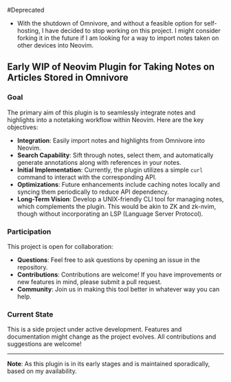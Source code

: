 #Deprecated
- With the shutdown of Omnivore, and without a feasible option for self-hosting, I have decided to stop working on this project. I might consider forking it in the future if I am looking for a way to import notes taken on other devices into Neovim.

## Early WIP of Neovim Plugin for Taking Notes on Articles Stored in Omnivore

### Goal

The primary aim of this plugin is to seamlessly integrate notes and highlights into a notetaking workflow within Neovim. Here are the key objectives:

- **Integration**: Easily import notes and highlights from Omnivore into Neovim.
- **Search Capability**: Sift through notes, select them, and automatically generate annotations along with references in your notes.
- **Initial Implementation**: Currently, the plugin utilizes a simple `curl` command to interact with the corresponding API.
- **Optimizations**: Future enhancements include caching notes locally and syncing them periodically to reduce API dependency.
- **Long-Term Vision**: Develop a UNIX-friendly CLI tool for managing notes, which complements the plugin. This would be akin to ZK and zk-nvim, though without incorporating an LSP (Language Server Protocol).

### Participation

This project is open for collaboration:
- **Questions**: Feel free to ask questions by opening an issue in the repository.
- **Contributions**: Contributions are welcome! If you have improvements or new features in mind, please submit a pull request.
- **Community**: Join us in making this tool better in whatever way you can help.

### Current State

This is a side project under active development. Features and documentation might change as the project evolves. All contributions and suggestions are welcome!

---
**Note**: As this plugin is in its early stages and is maintained sporadically, based on my availability.

